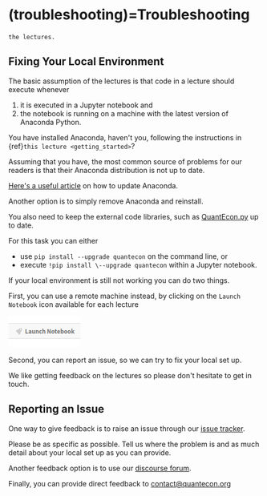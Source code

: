 # (troubleshooting)=Troubleshooting

```{note} This page is for readers experiencing errors when running the code from
the lectures.
```

## Fixing Your Local Environment

The basic assumption of the lectures is that code in a lecture should
execute whenever

1.  it is executed in a Jupyter notebook and
2.  the notebook is running on a machine with the latest version of
    Anaconda Python.

You have installed Anaconda, haven\'t you, following the instructions in
{ref}`this lecture <getting_started>`?

Assuming that you have, the most common source of problems for our
readers is that their Anaconda distribution is not up to date.

[Here\'s a useful
article](https://www.anaconda.com/keeping-anaconda-date/) on how to
update Anaconda.

Another option is to simply remove Anaconda and reinstall.

You also need to keep the external code libraries, such as [QuantEcon.py](https://quantecon.org/quantecon-py) up to date.

For this task you can either

-   use `pip install --upgrade quantecon` on the command
    line, or
-   execute `!pip install \--upgrade quantecon` within a
    Jupyter notebook.

If your local environment is still not working you can do two things.

First, you can use a remote machine instead, by clicking on the `Launch
Notebook` icon available for each lecture

![image](../_static/lecture_specific/troubleshooting/launch.png)

Second, you can report an issue, so we can try to fix your local set up.

We like getting feedback on the lectures so please don\'t hesitate to
get in touch.

## Reporting an Issue

One way to give feedback is to raise an issue through our [issue tracker](https://github.com/QuantEcon/lecture-source-py/issues).

Please be as specific as possible. Tell us where the problem is and as
much detail about your local set up as you can provide.

Another feedback option is to use our [discourse
forum](https://discourse.quantecon.org/).

Finally, you can provide direct feedback to <contact@quantecon.org>
